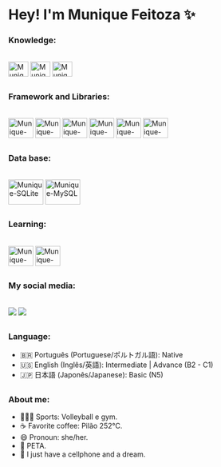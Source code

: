 # Hey! I'm Munique Feitoza ✨

 ### Knowledge:
<div style="display: inline_block"><br>
  <img align="center" alt="Munique-Js" height="30" width="40" src="https://cdn.jsdelivr.net/gh/devicons/devicon/icons/javascript/javascript-plain.svg" />
  <img align="center" alt="Munique-HTML" height="30" width="40" src="https://cdn.jsdelivr.net/gh/devicons/devicon/icons/html5/html5-plain.svg" />
  <img align="center" alt="Munique-CSS" height="30" width="40" src="https://cdn.jsdelivr.net/gh/devicons/devicon/icons/css3/css3-plain.svg" />
 </div>

##

 ### Framework and Libraries:
<div style="display: inline_block"><br>
 <img align="center" alt="Munique-React" height="40" width="50"
src="https://cdn.jsdelivr.net/gh/devicons/devicon/icons/react/react-original-wordmark.svg" />
 <img align="center" alt="Munique-jQuery" height="40" width="50"
src="https://cdn.jsdelivr.net/gh/devicons/devicon/icons/jquery/jquery-original-wordmark.svg" />
 <img align="center" alt="Munique-SASS" height="40" width="50"
src="https://cdn.jsdelivr.net/gh/devicons/devicon/icons/sass/sass-original.svg" />
 <img align="center" alt="Munique-Bootstrap" height="40" width="50"
src="https://cdn.jsdelivr.net/gh/devicons/devicon/icons/bootstrap/bootstrap-original-wordmark.svg" />
 <img align="center" alt="Munique-Redux" height="40" width="50"
src="https://cdn.jsdelivr.net/gh/devicons/devicon/icons/redux/redux-original.svg" />
 <img align="center" alt="Munique-D3js" height="40" width="50"
src="https://cdn.jsdelivr.net/gh/devicons/devicon/icons/d3js/d3js-original.svg" />
</div>

##

 ### Data base:
<div style="display: inline_block"><br>
 <img align="center" alt="Munique-SQLite" height="50" width="70" src="https://cdn.jsdelivr.net/gh/devicons/devicon/icons/sqlite/sqlite-original-wordmark.svg" />
 <img align="center" alt="Munique-MySQL" height="50" width="70" src="https://cdn.jsdelivr.net/gh/devicons/devicon/icons/mysql/mysql-original-wordmark.svg" />
</div>

##

 ### Learning:
<div style="display: inline_block"><br>
 <img align="center" alt="Munique-Csharp" height="40" width="50" src="https://cdn.jsdelivr.net/gh/devicons/devicon/icons/csharp/csharp-plain.svg" />
 <img align="center" alt="Munique-DataBase" height="40" width="50"
src="https://img.icons8.com/ios-filled/50/database.png" />
</div>

##
  
 ### My social media:
<div style="display: inline_block"><br>
  <a href="mailto:muniquefeitoz4@gmail.com"><img src="https://img.shields.io/badge/-Gmail-%23333?style=for-the-badge&logo=gmail&logoColor=white" target="_blank"></a>
  <a href="https://www.linkedin.com/in/munique-feitoza-77034b231" target="_blank"><img src="https://img.shields.io/badge/-LinkedIn-%230077B5?style=for-the-badge&logo=linkedin&logoColor=white" target="_blank"></a> 
</div>

##

 ### Language:
* 🇧🇷 Português (Portuguese/ポルトガル語): Native
* 🇺🇸 English (Inglês/英語): Intermediate | Advance (B2 - C1)
* 🇯🇵 日本語 (Japonês/Japanese): Basic (N5)

##

 ### About me:
* 🏋🏻‍♀️ Sports: Volleyball e gym.
* ☕ Favorite coffee: Pilão 252°C.
* 😄 Pronoun: she/her.
* 🐾 PETA.
* 📱 I just have a cellphone and a dream.
